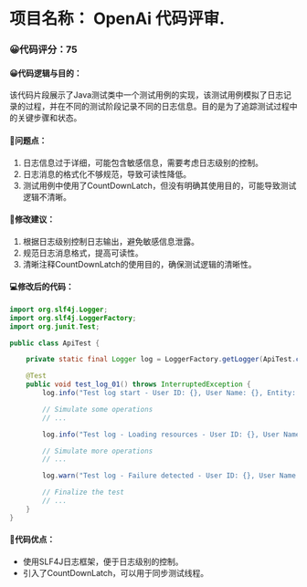 # 项目名称： OpenAi 代码评审.
### 😀代码评分：75
#### 😀代码逻辑与目的：
该代码片段展示了Java测试类中一个测试用例的实现，该测试用例模拟了日志记录的过程，并在不同的测试阶段记录不同的日志信息。目的是为了追踪测试过程中的关键步骤和状态。

#### 🤔问题点：
1. 日志信息过于详细，可能包含敏感信息，需要考虑日志级别的控制。
2. 日志消息的格式化不够规范，导致可读性降低。
3. 测试用例中使用了CountDownLatch，但没有明确其使用目的，可能导致测试逻辑不清晰。

#### 🎯修改建议：
1. 根据日志级别控制日志输出，避免敏感信息泄露。
2. 规范日志消息格式，提高可读性。
3. 清晰注释CountDownLatch的使用目的，确保测试逻辑的清晰性。

#### 💻修改后的代码：
```java
import org.slf4j.Logger;
import org.slf4j.LoggerFactory;
import org.junit.Test;

public class ApiTest {

    private static final Logger log = LoggerFactory.getLogger(ApiTest.class);

    @Test
    public void test_log_01() throws InterruptedException {
        log.info("Test log start - User ID: {}, User Name: {}, Entity: {}", userEntity.getUserId(), userEntity.getUserName(), JSON.toJSONString(userEntity));

        // Simulate some operations
        // ...

        log.info("Test log - Loading resources - User ID: {}, User Name: {}, Entity: {}", userEntity.getUserId(), userEntity.getUserName(), JSON.toJSONString(userEntity));

        // Simulate more operations
        // ...

        log.warn("Test log - Failure detected - User ID: {}, User Name: {}, Entity: {}", userEntity.getUserId(), userEntity.getUserName(), JSON.toJSONString(userEntity));

        // Finalize the test
        // ...
    }
}
```

#### 🌟代码优点：
- 使用SLF4J日志框架，便于日志级别的控制。
- 引入了CountDownLatch，可以用于同步测试线程。